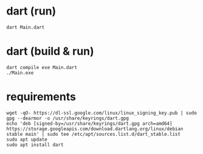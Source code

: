 # dart (run)
`dart Main.dart`  

# dart (build & run)
`dart compile exe Main.dart`  
`./Main.exe`  

# requirements
```
wget -qO- https://dl-ssl.google.com/linux/linux_signing_key.pub | sudo gpg --dearmor -o /usr/share/keyrings/dart.gpg
echo 'deb [signed-by=/usr/share/keyrings/dart.gpg arch=amd64] https://storage.googleapis.com/download.dartlang.org/linux/debian stable main' | sudo tee /etc/apt/sources.list.d/dart_stable.list
sudo apt update
sudo apt install dart
```
